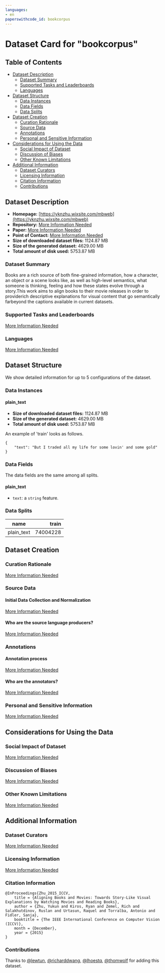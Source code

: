 ```yaml
---
languages:
- en
paperswithcode_id: bookcorpus
---
```


# Dataset Card for "bookcorpus"

## Table of Contents
- [Dataset Description](#dataset-description)
  - [Dataset Summary](#dataset-summary)
  - [Supported Tasks and Leaderboards](#supported-tasks-and-leaderboards)
  - [Languages](#languages)
- [Dataset Structure](#dataset-structure)
  - [Data Instances](#data-instances)
  - [Data Fields](#data-fields)
  - [Data Splits](#data-splits)
- [Dataset Creation](#dataset-creation)
  - [Curation Rationale](#curation-rationale)
  - [Source Data](#source-data)
  - [Annotations](#annotations)
  - [Personal and Sensitive Information](#personal-and-sensitive-information)
- [Considerations for Using the Data](#considerations-for-using-the-data)
  - [Social Impact of Dataset](#social-impact-of-dataset)
  - [Discussion of Biases](#discussion-of-biases)
  - [Other Known Limitations](#other-known-limitations)
- [Additional Information](#additional-information)
  - [Dataset Curators](#dataset-curators)
  - [Licensing Information](#licensing-information)
  - [Citation Information](#citation-information)
  - [Contributions](#contributions)

## Dataset Description

- **Homepage:** [https://yknzhu.wixsite.com/mbweb](https://yknzhu.wixsite.com/mbweb)
- **Repository:** [More Information Needed](https://github.com/huggingface/datasets/blob/master/CONTRIBUTING.md#how-to-contribute-to-the-dataset-cards)
- **Paper:** [More Information Needed](https://github.com/huggingface/datasets/blob/master/CONTRIBUTING.md#how-to-contribute-to-the-dataset-cards)
- **Point of Contact:** [More Information Needed](https://github.com/huggingface/datasets/blob/master/CONTRIBUTING.md#how-to-contribute-to-the-dataset-cards)
- **Size of downloaded dataset files:** 1124.87 MB
- **Size of the generated dataset:** 4629.00 MB
- **Total amount of disk used:** 5753.87 MB

### Dataset Summary

Books are a rich source of both fine-grained information, how a character, an object or a scene looks like, as well as high-level semantics, what someone is thinking, feeling and how these states evolve through a story.This work aims to align books to their movie releases in order to providerich descriptive explanations for visual content that go semantically farbeyond the captions available in current datasets.

### Supported Tasks and Leaderboards

[More Information Needed](https://github.com/huggingface/datasets/blob/master/CONTRIBUTING.md#how-to-contribute-to-the-dataset-cards)

### Languages

[More Information Needed](https://github.com/huggingface/datasets/blob/master/CONTRIBUTING.md#how-to-contribute-to-the-dataset-cards)

## Dataset Structure

We show detailed information for up to 5 configurations of the dataset.

### Data Instances

#### plain_text

- **Size of downloaded dataset files:** 1124.87 MB
- **Size of the generated dataset:** 4629.00 MB
- **Total amount of disk used:** 5753.87 MB

An example of 'train' looks as follows.
```
{
    "text": "But I traded all my life for some lovin' and some gold"
}
```

### Data Fields

The data fields are the same among all splits.

#### plain_text
- `text`: a `string` feature.

### Data Splits

|   name   | train  |
|----------|-------:|
|plain_text|74004228|

## Dataset Creation

### Curation Rationale

[More Information Needed](https://github.com/huggingface/datasets/blob/master/CONTRIBUTING.md#how-to-contribute-to-the-dataset-cards)

### Source Data

#### Initial Data Collection and Normalization

[More Information Needed](https://github.com/huggingface/datasets/blob/master/CONTRIBUTING.md#how-to-contribute-to-the-dataset-cards)

#### Who are the source language producers?

[More Information Needed](https://github.com/huggingface/datasets/blob/master/CONTRIBUTING.md#how-to-contribute-to-the-dataset-cards)

### Annotations

#### Annotation process

[More Information Needed](https://github.com/huggingface/datasets/blob/master/CONTRIBUTING.md#how-to-contribute-to-the-dataset-cards)

#### Who are the annotators?

[More Information Needed](https://github.com/huggingface/datasets/blob/master/CONTRIBUTING.md#how-to-contribute-to-the-dataset-cards)

### Personal and Sensitive Information

[More Information Needed](https://github.com/huggingface/datasets/blob/master/CONTRIBUTING.md#how-to-contribute-to-the-dataset-cards)

## Considerations for Using the Data

### Social Impact of Dataset

[More Information Needed](https://github.com/huggingface/datasets/blob/master/CONTRIBUTING.md#how-to-contribute-to-the-dataset-cards)

### Discussion of Biases

[More Information Needed](https://github.com/huggingface/datasets/blob/master/CONTRIBUTING.md#how-to-contribute-to-the-dataset-cards)

### Other Known Limitations

[More Information Needed](https://github.com/huggingface/datasets/blob/master/CONTRIBUTING.md#how-to-contribute-to-the-dataset-cards)

## Additional Information

### Dataset Curators

[More Information Needed](https://github.com/huggingface/datasets/blob/master/CONTRIBUTING.md#how-to-contribute-to-the-dataset-cards)

### Licensing Information

[More Information Needed](https://github.com/huggingface/datasets/blob/master/CONTRIBUTING.md#how-to-contribute-to-the-dataset-cards)

### Citation Information

```
@InProceedings{Zhu_2015_ICCV,
    title = {Aligning Books and Movies: Towards Story-Like Visual Explanations by Watching Movies and Reading Books},
    author = {Zhu, Yukun and Kiros, Ryan and Zemel, Rich and Salakhutdinov, Ruslan and Urtasun, Raquel and Torralba, Antonio and Fidler, Sanja},
    booktitle = {The IEEE International Conference on Computer Vision (ICCV)},
    month = {December},
    year = {2015}
}

```


### Contributions

Thanks to [@lewtun](https://github.com/lewtun), [@richarddwang](https://github.com/richarddwang), [@lhoestq](https://github.com/lhoestq), [@thomwolf](https://github.com/thomwolf) for adding this dataset.